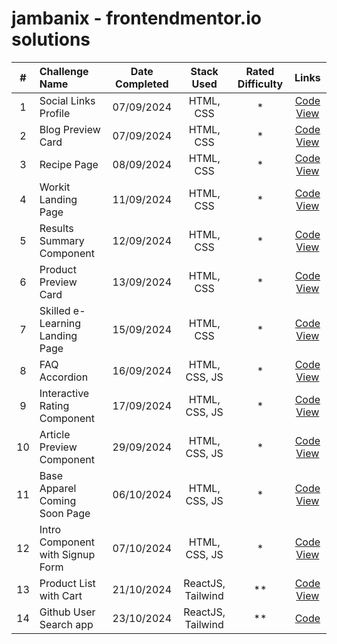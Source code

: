 # jambanix - frontendmentor.io solutions

| # | Challenge Name | Date Completed | Stack Used | Rated Difficulty | Links |
|:-:|:---------------|:--------------:|:----------:|:----------------:|:-----:|
| 1 | Social Links Profile | 07/09/2024 | HTML, CSS | * | [Code](https://github.com/jambanix/frontendmentor_social-links-profile/tree/158871eea7195af63709a62730263acbe6ab0584) [View](https://jambanix.github.io/frontendmentor_social-links-profile/) |
| 2 | Blog Preview Card | 07/09/2024 | HTML, CSS | * | [Code](https://github.com/jambanix/frontendmentor_blog-preview-card/tree/db9eb04f13c2aafb5b4e35e95c7941dc17ca2828) [View](https://jambanix.github.io/frontendmentor_blog-preview-card/) |
| 3 | Recipe Page | 08/09/2024 | HTML, CSS | * | [Code](https://github.com/jambanix/frontendmentor_recipe-page/tree/10d673e42d1d12de47c2d9ff60e9f774dbcba2cf) [View](https://jambanix.github.io/frontendmentor_recipe-page/) |
| 4 | Workit Landing Page | 11/09/2024 | HTML, CSS | * | [Code](https://github.com/jambanix/frontendmentor_workit-landing-page/tree/80d38cb708a4ffc02dfda9deb7fe4322aded553a) [View](https://jambanix.github.io/frontendmentor_workit-landing-page/) |
| 5 | Results Summary Component | 12/09/2024 | HTML, CSS | * | [Code](https://github.com/jambanix/frontendmentor_results-summary-component/tree/c50fccebe377d23fb9927a43631672fe7f541d90) [View](https://jambanix.github.io/frontendmentor_results-summary-component/) |
| 6 | Product Preview Card | 13/09/2024 | HTML, CSS | * | [Code](https://github.com/jambanix/frontendmentor_product-preview-card/tree/a6e10f467b52349de65778940706102f8be633b1) [View](https://jambanix.github.io/frontendmentor_product-preview-card/) |
| 7 | Skilled e-Learning Landing Page | 15/09/2024 | HTML, CSS | * | [Code](https://github.com/jambanix/frontendmentor_skilled-elearning-landing-page/tree/e33f40786c421d9051663c848d0ac76f2d6730ea) [View](https://jambanix.github.io/frontendmentor_skilled-elearning-landing-page/) |
| 8 | FAQ Accordion | 16/09/2024 | HTML, CSS, JS | * | [Code](https://github.com/jambanix/frontendmentor_faq-accordion/tree/41b255b47c078a956558bdf63ea2867eaa449e25) [View](https://jambanix.github.io/frontendmentor_faq-accordion/) |
| 9 | Interactive Rating Component | 17/09/2024 | HTML, CSS, JS | * | [Code](https://github.com/jambanix/frontendmentor_interactive-rating-component/tree/7697852b8a43162978f5ded14ecaea7a6c9cb393) [View](https://jambanix.github.io/frontendmentor_interactive-rating-component/) |
| 10 | Article Preview Component | 29/09/2024 | HTML, CSS, JS | * | [Code](https://github.com/jambanix/frontendmentor_article-preview-component/tree/635c117d40616a16dbd30151e042f3fbdb6d531e) [View](https://jambanix.github.io/frontendmentor_article-preview-component/) |
| 11 | Base Apparel Coming Soon Page | 06/10/2024 | HTML, CSS, JS | * | [Code](https://github.com/jambanix/frontendmentor_base-apparel-coming-soon-page/tree/a61365da370eaa8a619f48095d9563b925b5db2c) [View](https://jambanix.github.io/frontendmentor_base-apparel-coming-soon-page/) |
| 12 | Intro Component with Signup Form | 07/10/2024 | HTML, CSS, JS | * | [Code](https://github.com/jambanix/frontendmentor_intro-component-with-signup-form/tree/c3656f1da5fb599cc334b0cdacdec1fb85ff1c20) [View](https://jambanix.github.io/frontendmentor_intro-component-with-signup-form/) |
| 13 | Product List with Cart | 21/10/2024 | ReactJS, Tailwind | ** | [Code](https://github.com/jambanix/frontendmentor_product_list_with_cart_react/tree/74ce65ae9c0ee29eab74866171d3149dba4afd83) [View](https://jambanix.github.io/frontendmentor_product_list_with_cart_react/) |
| 14 | Github User Search app | 23/10/2024 | ReactJS, Tailwind | ** | [Code](https://github.com/jambanix/frontendmentor_github_user_search_app_react) | [View](https://jambanix-frontendmentor-dev-finder.netlify.app/) |